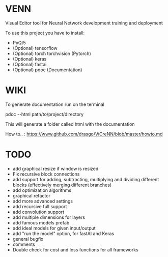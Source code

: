 # VENN
Visual Editor tool for Neural Network development training and deployment

To use this project you have to install:

- PyQt5
- (Optional) tensorflow
- (Optional) torch torchvision (Pytorch)
- (Optional) keras
- (Optional) fastai
- (Optional) pdoc (Documentation)

# WIKI

To generate documentation run on the terminal

pdoc --html path/to/project/directory

This will generate a folder called html with the documentation

How to.. : https://www.github.com/drasgo/ViCreNN/blob/master/howto.md



# TODO

- add graphical resize if window is resized
- Fix recursive block connections
- add support for adding, subtracting, multiplying and dividing different blocks (effectively merging different branches)
- add optimization algorithms
- graphical refactor
- add more advanced settings
- add recursive full support
- add convolution support
- add multiple dimensions for layers
- add famous models prefab
- add ideal models for given input/output
- add "run the model" option, for fastAI and Keras
- general bugfix
- comments
- Double check for cost and loss functions for all frameworks

